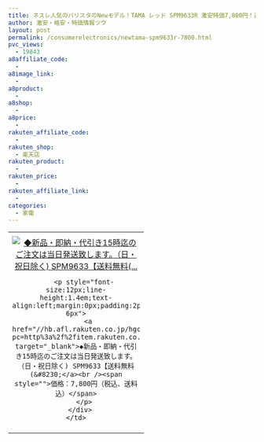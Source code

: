 ```yaml
---
title: ネスレ人気のバリスタのNewモデル！TAMA レッド SPM9633R 激安特価7,800円！送料無料！
author: 激安・格安・特価情報ツウ
layout: post
permalink: /consumerelectronics/newtama-spm9633r-7800.html
pvc_views:
  - 19843
a8affiliate_code:
  -
a8image_link:
  -
a8product:
  -
a8shop:
  -
a8price:
  -
rakuten_affiliate_code:
  -
rakuten_shop:
  - 楽天店
rakuten_product:
  -
rakuten_price:
  -
rakuten_affiliate_link:
  -
categories:
  - 家電
---
```

<table border="0" cellpadding="0" cellspacing="0">
  <tr>
    <td valign="top">
      <div style="border:1px none;margin:0px;padding:6px 0px;width:260px;text-align:center;float:left">
        <a href="//hb.afl.rakuten.co.jp/hgc/062c3cdc.fd7c921a.062c3cdd.1bd64357/?pc=http%3a%2f%2fitem.rakuten.co.jp%2faporo15%2f10008826%2f%3fscid%3daf_link_tbl&m=http%3a%2f%2fm.rakuten.co.jp%2faporo15%2fi%2f10008826%2f" target="_blank"><img src="//hbb.afl.rakuten.co.jp/hgb/?pc=http%3a%2f%2fthumbnail.image.rakuten.co.jp%2f%400_mall%2faporo15%2fcabinet%2fikou_20100329_003%2fimgrc0062070355.jpg%3f_ex%3d240x240&m=http%3a%2f%2fthumbnail.image.rakuten.co.jp%2f%400_mall%2faporo15%2fcabinet%2fikou_20100329_003%2fimgrc0062070355.jpg" alt="◆新品・即納・代引き15時迄のご注文は当日発送致します。（日・祝日除く) SPM9633【送料無料(..." border="0" style="margin:0px;padding:0px" /></a>

        <p style="font-size:12px;line-height:1.4em;text-align:left;margin:0px;padding:2px 6px">
          <a href="//hb.afl.rakuten.co.jp/hgc/062c3cdc.fd7c921a.062c3cdd.1bd64357/?pc=http%3a%2f%2fitem.rakuten.co.jp%2faporo15%2f10008826%2f%3fscid%3daf_link_tbl&m=http%3a%2f%2fm.rakuten.co.jp%2faporo15%2fi%2f10008826%2f" target="_blank">◆新品・即納・代引き15時迄のご注文は当日発送致します。（日・祝日除く) SPM9633【送料無料(&#8230;</a><br /><span style="">価格：7,800円（税込、送料込）</span>
        </p>
      </div>
    </td>
  </tr>
</table>
